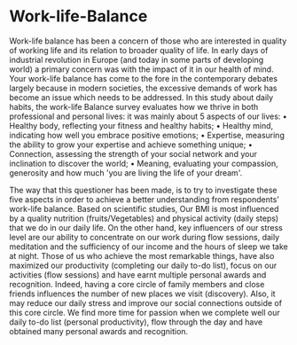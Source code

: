 # Work-life-Balance
Work-life balance has been a concern of those who are interested in quality of working life and its relation to broader quality of life. In early days of industrial revolution in Europe (and today in some parts of developing world) a primary concern was with the impact of it in our health of mind. Your work-life balance has come to the fore in the contemporary debates largely because in modern societies, the excessive demands of work has become an issue which needs to be addressed. 
In this study about daily habits, the work-life Balance survey evaluates how we thrive in both professional and personal lives: it was mainly about 5 aspects of our lives:
•	Healthy body, reflecting your fitness and healthy habits;
•	Healthy mind, indicating how well you embrace positive emotions;
•	Expertise, measuring the ability to grow your expertise and achieve something unique;
•	Connection, assessing the strength of your social network and your inclination to discover the world;
•	Meaning, evaluating your compassion, generosity and how much 'you are living the life of your dream'.

The way that this questioner has been made, is to try to investigate these five aspects in order to achieve a better understanding from respondents’ work-life balance. Based on scientific studies, Our BMI is most influenced by a quality nutrition (fruits/Vegetables) and physical activity (daily steps) that we do in our daily life. On the other hand, key influencers of our stress level are our ability to concentrate on our work during flow sessions, daily meditation and the sufficiency of our income and the hours of sleep we take at night.
Those of us who achieve the most remarkable things, have also maximized our productivity (completing our daily to-do list), focus on our activities (flow sessions) and have earnt multiple personal awards and recognition. Indeed, having a core circle of family members and close friends influences the number of new places we visit (discovery). Also, it may reduce our daily stress and improve our social connections outside of this core circle. We find more time for passion when we complete well our daily to-do list (personal productivity), flow through the day and have obtained many personal awards and recognition.
